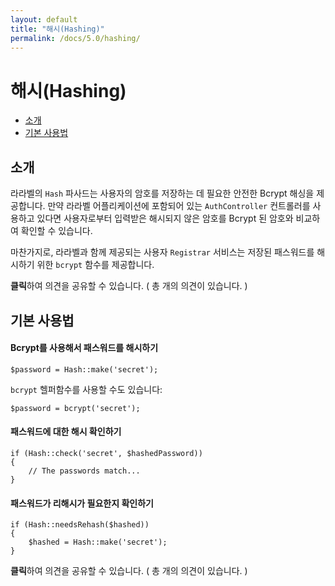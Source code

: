```yaml
---
layout: default
title: "해시(Hashing)"
permalink: /docs/5.0/hashing/
---
```


# 해시(Hashing)

- [소개](#introduction)
- [기본 사용법](#basic-usage)

<a name="introduction"></a>
## 소개

라라벨의 `Hash` 파사드는 사용자의 암호를 저장하는 데 필요한 안전한 Bcrypt 해싱을 제공합니다. 만약 라라벨 어플리케이션에 포함되어 있는 `AuthController` 컨트롤러를 사용하고 있다면 사용자로부터 입력받은 해시되지 않은 암호를 Bcrypt 된 암호와 비교하여 확인할 수 있습니다.

마찬가지로, 라라벨과 함께 제공되는 사용자 `Registrar` 서비스는 저장된 패스워드를 해시하기 위한 `bcrypt` 함수를 제공합니다.

<div class="chak-comment-wrap"><div class="chak-comment-widget" data-apikey="coe00da03b685a0dd18fb6a08af0923de0-laravel-korean-docs-해시(Hashing)-소개" ><i class="xi-message"></i> <strong>클릭</strong>하여 의견을 공유할 수 있습니다. ( 총 <span class="count"><i class="xi-spinner-5 xi-spin"></i></span>개의 의견이 있습니다. )</div></div>

<a name="basic-usage"></a>
## 기본 사용법

#### Bcrypt를 사용해서 패스워드를 해시하기

	$password = Hash::make('secret');

`bcrypt` 헬퍼함수를 사용할 수도 있습니다:

	$password = bcrypt('secret');

#### 패스워드에 대한 해시 확인하기

	if (Hash::check('secret', $hashedPassword))
	{
		// The passwords match...
	}

#### 패스워드가 리해시가 필요한지 확인하기

	if (Hash::needsRehash($hashed))
	{
		$hashed = Hash::make('secret');
	}

<div class="chak-comment-wrap"><div class="chak-comment-widget" data-apikey="coe00da03b685a0dd18fb6a08af0923de0-laravel-korean-docs-해시(Hashing)-기본 사용법" ><i class="xi-message"></i> <strong>클릭</strong>하여 의견을 공유할 수 있습니다. ( 총 <span class="count"><i class="xi-spinner-5 xi-spin"></i></span>개의 의견이 있습니다. )</div></div>

